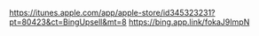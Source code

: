 https://itunes.apple.com/app/apple-store/id345323231?pt=80423&ct=BingUpsell&mt=8
https://bing.app.link/fokaJ9ImpN
